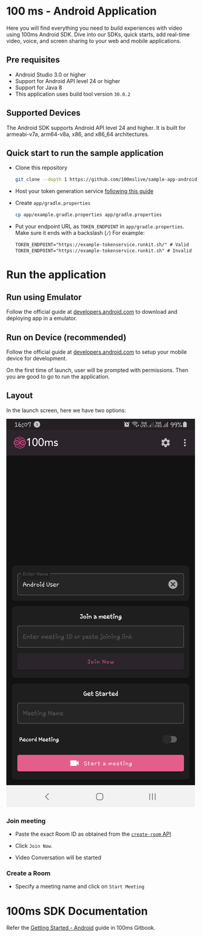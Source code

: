 # 100 ms - Android Application

Here you will find everything you need to build experiences with video using 100ms Android SDK. Dive into our SDKs, quick starts, add real-time video, voice, and screen sharing to your web and mobile applications.

## Pre requisites

- Android Studio 3.0 or higher
- Support for Android API level 24 or higher
- Support for Java 8
- This application uses build tool version `30.0.2`

## Supported Devices

The Android SDK supports Android API level 24 and higher. It is built for armeabi-v7a, arm64-v8a, x86, and x86_64 architectures.

## Quick start to run the sample application

- Clone this repository

  ```bash
  git clone --depth 1 https://github.com/100mslive/sample-app-android.git
  ```

- Host your token generation service [following this guide](https://100ms.gitbook.io/100ms/helpers/runkit)

- Create `app/gradle.properties`

  ```bash
  cp app/example.gradle.properties app/gradle.properties
  ```

- Put your endpoint URL as `TOKEN_ENDPOINT` in `app/gradle.properties`. Make sure it ends with a backslash (`/`) For example:
  ```env
  TOKEN_ENDPOINT="https://example-tokenservice.runkit.sh/" # Valid
  TOKEN_ENDPOINT="https://example-tokenservice.runkit.sh" # Invalid
  ```

# Run the application

## Run using Emulator

Follow the official guide at [developers.android.com](https://developer.android.com/studio/run/emulator) to download and deploying app in a emulator.

## Run on Device (**recommended**)

Follow the official guide at [developers.android.com](https://developer.android.com/studio/run/device) to setup your mobile device for development.

On the first time of launch, user will be prompted with permissions. Then you are good to go to run the application.

## Layout

In the launch screen, here we have two options:

![Home Page](images/home-page.jpg?raw=true "Home Page")

### Join meeting

- Paste the exact Room ID as obtained from the [`create-room` API](https://100ms.gitbook.io/100ms/server-side/create-room)

- Click `Join Now`.
- Video Conversation will be started

### Create a Room

- Specify a meeting name and click on `Start Meeting`

# 100ms SDK Documentation

Refer the [Getting Started - Android](https://100ms.gitbook.io/100ms/client-side/android) guide in 100ms Gitbook.
